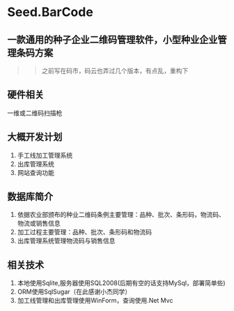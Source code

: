 # Seed.BarCode
## 一款通用的种子企业二维码管理软件，小型种业企业管理条码方案
>> 之前写在码市，码云也弄过几个版本，有点乱，重构下

## 硬件相关 

一维或二维码扫描枪

## 大概开发计划

1. 手工线加工管理系统
1. 出库管理系统
1. 网站查询功能

## 数据库简介

1. 依据农业部颁布的种业二维码条例主要管理：品种、批次、条形码，物流码、物流或销售信息
1. 加工过程主要管理：品种、批次、条形码和物流码
1. 出库管理系统管理物流码与销售信息

## 相关技术
1. 本地使用Sqlite,服务器使用SQL2008(后期有空的话支持MySql，部署简单些)
1. ORM使用SqlSugar（在此感谢小杰同学）
1. 加工线管理和出库管理使用WinForm，查询使用.Net Mvc 